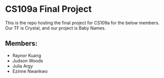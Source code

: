 # CS109a Final Project

This is the repo hosting the final project for CS109a for the below members. Our TF is Crystal, and our project is Baby Names.

## Members:

- Raynor Kuang
- Judson Woods
- Julia Argy
- Ezinne Nwankwo
